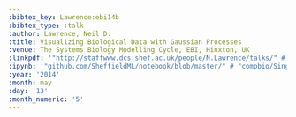 ```yaml
---
:bibtex_key: Lawrence:ebi14b
:bibtex_type: :talk
:author: Lawrence, Neil D.
:title: Visualizing Biological Data with Gaussian Processes
:venue: The Systems Biology Modelling Cycle, EBI, Hinxton, UK
:linkpdf: '"http://staffwww.dcs.shef.ac.uk/people/N.Lawrence/talks/" # "gplvm_ebi.pdf"'
:ipynb: '"github.com/SheffieldML/notebook/blob/master/" # "compbio/SingleCellDataWithGPy.ipynb"'
:year: '2014'
:month: may
:day: '13'
:month_numeric: '5'
---
```

